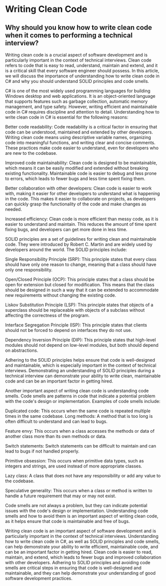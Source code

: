 # Writing Clean Code

## Why should you know how to write clean code when it comes to performing a technical interview?

Writing clean code is a crucial aspect of software development and is particularly important in the context of technical interviews. Clean code refers to code that is easy to read, understand, maintain and extend, and it is a critical skill that every software engineer should possess. In this article, we will discuss the importance of understanding how to write clean code in C# and why you should understand SOLID principles and code smells.

C# is one of the most widely used programming languages for building Windows desktop and web applications. It is an object-oriented language that supports features such as garbage collection, automatic memory management, and type safety. However, writing efficient and maintainable code in C# requires discipline and attention to detail. Understanding how to write clean code in C# is essential for the following reasons:

Better code readability: Code readability is a critical factor in ensuring that code can be understood, maintained and extended by other developers. Writing clean code means using descriptive variable names, organizing code into meaningful functions, and writing clear and concise comments. These practices make code easier to understand, even for developers who are new to the codebase.

Improved code maintainability: Clean code is designed to be maintainable, which means it can be easily modified and extended without breaking existing functionality. Maintainable code is easier to debug and less prone to errors, which leads to fewer bugs and less time spent fixing them.

Better collaboration with other developers: Clean code is easier to work with, making it easier for other developers to understand what is happening in the code. This makes it easier to collaborate on projects, as developers can quickly grasp the functionality of the code and make changes as needed.

Increased efficiency: Clean code is more efficient than messy code, as it is easier to understand and maintain. This reduces the amount of time spent fixing bugs, and developers can get more done in less time.

SOLID principles are a set of guidelines for writing clean and maintainable code. They were introduced by Robert C. Martin and are widely used by developers around the world. The SOLID principles include:

Single Responsibility Principle (SRP): This principle states that every class should have only one reason to change, meaning that a class should have only one responsibility.

Open/Closed Principle (OCP): This principle states that a class should be open for extension but closed for modification. This means that the class should be designed in such a way that it can be extended to accommodate new requirements without changing the existing code.

Liskov Substitution Principle (LSP): This principle states that objects of a superclass should be replaceable with objects of a subclass without affecting the correctness of the program.

Interface Segregation Principle (ISP): This principle states that clients should not be forced to depend on interfaces they do not use.

Dependency Inversion Principle (DIP): This principle states that high-level modules should not depend on low-level modules, but both should depend on abstractions.

Adhering to the SOLID principles helps ensure that code is well-designed and maintainable, which is especially important in the context of technical interviews. Demonstrating an understanding of SOLID principles during a technical interview can demonstrate your ability to write clean, maintainable code and can be an important factor in getting hired.

Another important aspect of writing clean code is understanding code smells. Code smells are patterns in code that indicate a potential problem with the code's design or implementation. Examples of code smells include:

Duplicated code: This occurs when the same code is repeated multiple times in the same codebase.
Long methods: A method that is too long is often difficult to understand and can lead to bugs.

Feature envy: This occurs when a class accesses the methods or data of another class more than its own methods or data.

Switch statements: Switch statements can be difficult to maintain and can lead to bugs if not handled properly.

Primitive obsession: This occurs when primitive data types, such as integers and strings, are used instead of more appropriate classes.

Lazy class: A class that does not have any responsibility or add any value to the codebase.

Speculative generality: This occurs when a class or method is written to handle a future requirement that may or may not exist.

Code smells are not always a problem, but they can indicate potential issues with the code's design or implementation. Understanding code smells and how to avoid them is an important aspect of writing clean code, as it helps ensure that code is maintainable and free of bugs.

Writing clean code is an important aspect of software development and is particularly important in the context of technical interviews. Understanding how to write clean code in C#, as well as SOLID principles and code smells, can help demonstrate your ability to write efficient, maintainable code, and can be an important factor in getting hired. Clean code is easier to read, maintain, and extend, which leads to fewer bugs and improved collaboration with other developers. Adhering to SOLID principles and avoiding code smells are critical steps in ensuring that code is well-designed and maintainable, and they can help demonstrate your understanding of good software development practices.